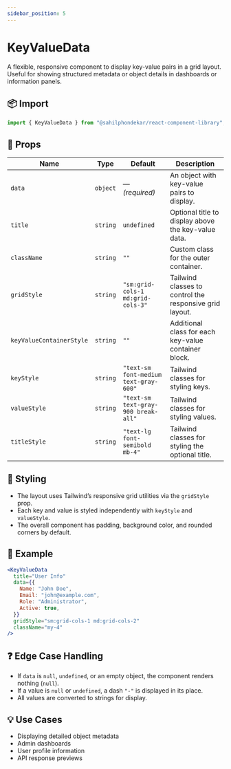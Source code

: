 ```yaml
---
sidebar_position: 5
---
```


# KeyValueData

A flexible, responsive component to display key-value pairs in a grid layout. Useful for showing structured metadata or object details in dashboards or information panels.

## 📦 Import

```js
import { KeyValueData } from "@sahilphondekar/react-component-library";
```

## 🧱 Props

| Name                   | Type      | Default                          | Description |
|------------------------|-----------|----------------------------------|-------------|
| `data`                 | `object`  | — *(required)*                   | An object with key-value pairs to display. |
| `title`                | `string`  | `undefined`                      | Optional title to display above the key-value data. |
| `className`            | `string`  | `""`                             | Custom class for the outer container. |
| `gridStyle`            | `string`  | `"sm:grid-cols-1 md:grid-cols-3"`| Tailwind classes to control the responsive grid layout. |
| `keyValueContainerStyle` | `string` | `""`                            | Additional class for each key-value container block. |
| `keyStyle`             | `string`  | `"text-sm font-medium text-gray-600"` | Tailwind classes for styling keys. |
| `valueStyle`           | `string`  | `"text-sm text-gray-900 break-all"`  | Tailwind classes for styling values. |
| `titleStyle`           | `string`  | `"text-lg font-semibold mb-4"`  | Tailwind classes for styling the optional title. |

## 🎨 Styling

- The layout uses Tailwind’s responsive grid utilities via the `gridStyle` prop.
- Each key and value is styled independently with `keyStyle` and `valueStyle`.
- The overall component has padding, background color, and rounded corners by default.

## 🧪 Example

```jsx
<KeyValueData
  title="User Info"
  data={{
    Name: "John Doe",
    Email: "john@example.com",
    Role: "Administrator",
    Active: true,
  }}
  gridStyle="sm:grid-cols-1 md:grid-cols-2"
  className="my-4"
/>
```

## ❓ Edge Case Handling

- If `data` is `null`, `undefined`, or an empty object, the component renders nothing (`null`).
- If a value is `null` or `undefined`, a dash `"-"` is displayed in its place.
- All values are converted to strings for display.

## 💡 Use Cases

- Displaying detailed object metadata
- Admin dashboards
- User profile information
- API response previews
